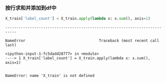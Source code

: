 ### 按行求和并添加到df中


```python
X_train['label_count'] = X_train.apply(lambda x: x.sum(), axis=1)
```


    ---------------------------------------------------------------------------

    NameError                                 Traceback (most recent call last)

    <ipython-input-1-fc5dadd28777> in <module>
    ----> 1 X_train['label_count'] = X_train.apply(lambda x: x.sum(), axis=1)
    

    NameError: name 'X_train' is not defined



```python

```
